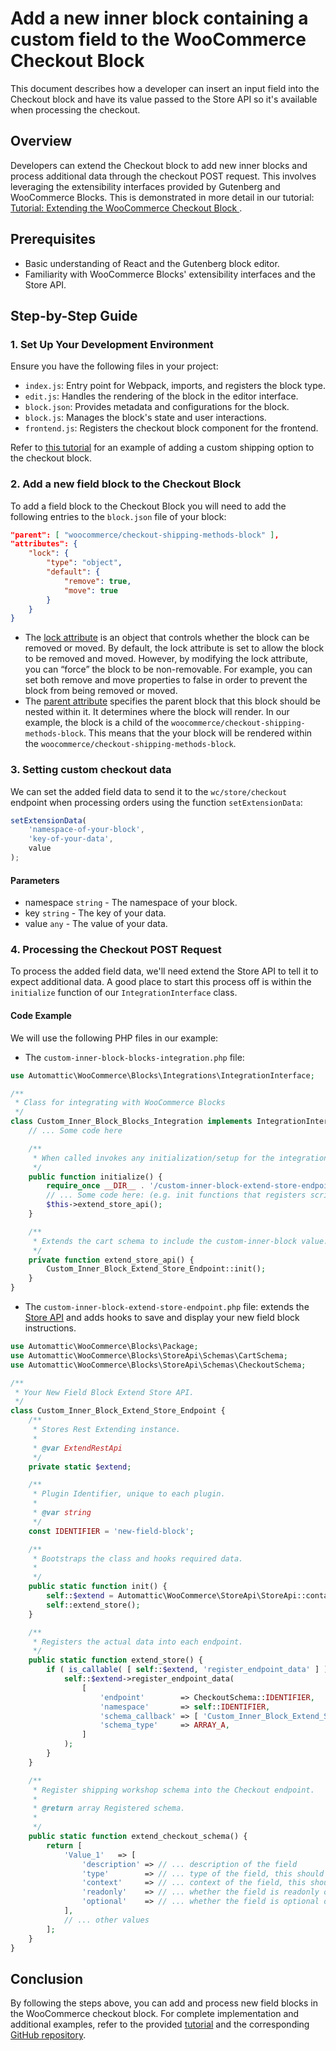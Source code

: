 # Add a new inner block containing a custom field to the WooCommerce Checkout Block

This document describes how a developer can insert an input field into the Checkout block and have its value passed to the Store API so it's available when processing the checkout.

## Overview

Developers can extend the Checkout block to add new inner blocks and process additional data through the checkout POST request. This involves leveraging the extensibility interfaces provided by Gutenberg and WooCommerce Blocks. This is demonstrated in more detail in our tutorial: [Tutorial: Extending the WooCommerce Checkout Block
](https://developer.woocommerce.com/2023/08/07/extending-the-woocommerce-checkout-block-to-add-custom-shipping-options/).

## Prerequisites

- Basic understanding of React and the Gutenberg block editor.
- Familiarity with WooCommerce Blocks' extensibility interfaces and the Store API.

## Step-by-Step Guide

### 1. Set Up Your Development Environment

Ensure you have the following files in your project:

- `index.js`: Entry point for Webpack, imports, and registers the block type.
- `edit.js`: Handles the rendering of the block in the editor interface.
- `block.json`: Provides metadata and configurations for the block.
- `block.js`: Manages the block's state and user interactions.
- `frontend.js`: Registers the checkout block component for the frontend.

Refer to [this tutorial](https://developer.woocommerce.com/2023/08/07/extending-the-woocommerce-checkout-block-to-add-custom-shipping-options/) for an example of adding a custom shipping option to the checkout block.

### 2. Add a new field block to the Checkout Block

To add a field block to the Checkout Block you will need to add the following entries to the `block.json` file of your block:

```json
"parent": [ "woocommerce/checkout-shipping-methods-block" ],
"attributes": {
	"lock": {
		"type": "object",
		"default": {
			"remove": true,
			"move": true
		}
	}
}
```

- The [lock attribute](https://developer.wordpress.org/block-editor/reference-guides/block-api/block-templates/#individual-block-locking) is an object that controls whether the block can be removed or moved. By default, the lock attribute is set to allow the block to be removed and moved. However, by modifying the lock attribute, you can “force” the block to be non-removable. For example, you can set both remove and move properties to false in order to prevent the block from being removed or moved.
- The [parent attribute](https://developer.wordpress.org/block-editor/reference-guides/block-api/block-metadata/#parent) specifies the parent block that this block should be nested within it. It determines where the block will render. In our example, the block is a child of the `woocommerce/checkout-shipping-methods-block`. This means that the your block will be rendered within the `woocommerce/checkout-shipping-methods-block`.

### 3. Setting custom checkout data

We can set the added field data to send it to the `wc/store/checkout` endpoint when processing orders using the function `setExtensionData`:

```JavaScript
setExtensionData(
	'namespace-of-your-block',
	'key-of-your-data',
	value
);
```

#### Parameters

- namespace `string` - The namespace of your block.
- key `string` - The key of your data.
- value `any` - The value of your data.

### 4. Processing the Checkout POST Request

To process the added field data, we'll need extend the Store API to tell it to expect additional data. A good place to start this process off is within the `initialize` function of our `IntegrationInterface` class.

#### Code Example

We will use the following PHP files in our example:

- The `custom-inner-block-blocks-integration.php` file:

```php
use Automattic\WooCommerce\Blocks\Integrations\IntegrationInterface;

/**
 * Class for integrating with WooCommerce Blocks
 */
class Custom_Inner_Block_Blocks_Integration implements IntegrationInterface {
	// ... Some code here

	/**
	 * When called invokes any initialization/setup for the integration.
	 */
	public function initialize() {
		require_once __DIR__ . '/custom-inner-block-extend-store-endpoint.php';
		// ... Some code here: (e.g. init functions that registers scripts and styles, and other instructions)
		$this->extend_store_api();
	}

	/**
	 * Extends the cart schema to include the custom-inner-block value.
	 */
	private function extend_store_api() {
		Custom_Inner_Block_Extend_Store_Endpoint::init();
	}
}
```

- The `custom-inner-block-extend-store-endpoint.php` file: extends the [Store API](https://github.com/woocommerce/woocommerce-blocks/tree/trunk/src/StoreApi) and adds hooks to save and display your new field block instructions.

```php
use Automattic\WooCommerce\Blocks\Package;
use Automattic\WooCommerce\Blocks\StoreApi\Schemas\CartSchema;
use Automattic\WooCommerce\Blocks\StoreApi\Schemas\CheckoutSchema;

/**
 * Your New Field Block Extend Store API.
 */
class Custom_Inner_Block_Extend_Store_Endpoint {
	/**
	 * Stores Rest Extending instance.
	 *
	 * @var ExtendRestApi
	 */
	private static $extend;

	/**
	 * Plugin Identifier, unique to each plugin.
	 *
	 * @var string
	 */
	const IDENTIFIER = 'new-field-block';

	/**
	 * Bootstraps the class and hooks required data.
	 *
	 */
	public static function init() {
		self::$extend = Automattic\WooCommerce\StoreApi\StoreApi::container()->get( Automattic\WooCommerce\StoreApi\Schemas\ExtendSchema::class );
		self::extend_store();
	}

	/**
	 * Registers the actual data into each endpoint.
	 */
	public static function extend_store() {
		if ( is_callable( [ self::$extend, 'register_endpoint_data' ] ) ) {
			self::$extend->register_endpoint_data(
				[
					'endpoint'        => CheckoutSchema::IDENTIFIER,
					'namespace'       => self::IDENTIFIER,
					'schema_callback' => [ 'Custom_Inner_Block_Extend_Store_Endpoint', 'extend_checkout_schema' ],
					'schema_type'     => ARRAY_A,
				]
			);
		}
	}

	/**
	 * Register shipping workshop schema into the Checkout endpoint.
	 *
	 * @return array Registered schema.
	 *
	 */
	public static function extend_checkout_schema() {
		return [
            'Value_1'   => [
                'description' => // ... description of the field
                'type'        => // ... type of the field, this should be a string
                'context'     => // ... context of the field, this should be an array containing 'view' and 'edit'
                'readonly'    => // ... whether the field is readonly or not, this should be a boolean
                'optional'    => // ... whether the field is optional or not, this should be a boolean
            ],
			// ... other values
        ];
	}
}
```

## Conclusion

By following the steps above, you can add and process new field blocks in the WooCommerce checkout block. For complete implementation and additional examples, refer to the provided [tutorial](https://developer.woocommerce.com/2023/08/07/extending-the-woocommerce-checkout-block-to-add-custom-shipping-options/) and the corresponding [GitHub repository](https://github.com).
